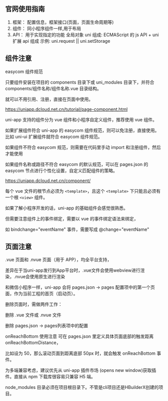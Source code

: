 ## 官网使用指南

1.	框架： 配置信息，框架接口(页面，页面生命周期等)
2.	组件： 同小程序组件一样,用于布局
3.	API：  用于实现指定的功能
全局对象 uni
组成: ECMAScript 的 js API + uni 扩展 api 组成
示例: uni.request || uni.setStorage



## 组件注意

easycom 组件规范

只要组件安装在项目的 components 目录下或 uni_modules 目录下，并符合 components/组件名称/组件名称.vue 目录结构。

就可以不用引用、注册，直接在页面中使用。

https://uniapp.dcloud.net.cn/tutorial/page-component.html

uni-app 支持的组件分为 vue 组件和小程序自定义组件，推荐使用 vue 组件。

如果扩展组件符合 uni-app 的 easycom 组件规范，则可以免注册，直接使用。比如 uni-ui 扩展组件就符合 easycom 组件规范。

如果组件不符合 easycom 规范，则需要在代码里手动 import 和注册组件，然后才能使用

如果组件名称或路径不符合 easycom 的默认规范，可以在 pages.json 的 easycom 节点进行个性化设置，自定义匹配组件的策略。

https://uniapp.dcloud.net.cn/component/

每个 vue 文件的根节点必须为 `<template>`，且这个 `<template>` 下只能且必须有一个根 `<view>` 组件。



如果了解小程序开发的话，uni-app 的基础组件会感觉很熟悉。

但需要注意组件上的事件绑定，需要以 vue 的事件绑定语法来绑定，

如 bindchange="eventName" 事件，需要写成 @change="eventName"



## 页面注意

.vue 页面和 .nvue 页面（用于 APP），均全平台支持，

差异在于当uni-app发行到App平台时，.vue文件会使用webview进行渲染，.nvue会使用原生进行渲染



和微信小程序一样，uni-app 会将 pages.json -> pages 配置项中的第一个页面，作为当前工程的首页（启动页）。



删除页面时，需做两件工作：

删除 .vue 文件或 .nvue 文件

删除 pages.json -> pages列表项中的配置



onReachBottom 使用注意 可在 pages.json 里定义具体页面底部的触发距离 onReachBottomDistance，

比如设为 50，那么滚动页面到距离底部 50px 时，就会触发 onReachBottom 事件。



为多端兼容考虑，建议优先从 uni-app 插件市场 (opens new window)获取插件。直接从 npm 下载库很容易只兼容 H5 端。

node_modules 目录必须在项目根目录下。不管是cli项目还是HBuilderX创建的项目。



















































































